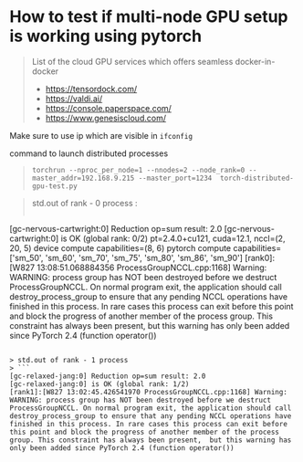 # How to test if multi-node GPU setup is working using pytorch

> List of the cloud GPU services which offers seamless docker-in-docker
> * https://tensordock.com/
> * https://valdi.ai/
> * https://console.paperspace.com/
> * https://www.genesiscloud.com/

Make sure to use ip which are visible in `ifconfig`

command to launch distributed processes

> ```torchrun --nproc_per_node=1 --nnodes=2 --node_rank=0 --master_addr=192.168.9.215 --master_port=1234  torch-distributed-gpu-test.py```

> std.out of rank - 0  process : 
> ```outside try
[gc-nervous-cartwright:0] Reduction op=sum result: 2.0
[gc-nervous-cartwright:0] is OK (global rank: 0/2)
pt=2.4.0+cu121, cuda=12.1, nccl=(2, 20, 5)
device compute capabilities=(8, 6)
pytorch compute capabilities=['sm_50', 'sm_60', 'sm_70', 'sm_75', 'sm_80', 'sm_86', 'sm_90']
[rank0]:[W827 13:08:51.068884356 ProcessGroupNCCL.cpp:1168] Warning: WARNING: process group has NOT been destroyed before we destruct ProcessGroupNCCL. On normal program exit, the application should call destroy_process_group to ensure that any pending NCCL operations have finished in this process. In rare cases this process can exit before this point and block the progress of another member of the process group. This constraint has always been present,  but this warning has only been added since PyTorch 2.4 (function operator())
```

> std.out of rank - 1 process
> ```
[gc-relaxed-jang:0] Reduction op=sum result: 2.0
[gc-relaxed-jang:0] is OK (global rank: 1/2)
[rank1]:[W827 13:02:45.426541970 ProcessGroupNCCL.cpp:1168] Warning: WARNING: process group has NOT been destroyed before we destruct ProcessGroupNCCL. On normal program exit, the application should call destroy_process_group to ensure that any pending NCCL operations have finished in this process. In rare cases this process can exit before this point and block the progress of another member of the process group. This constraint has always been present,  but this warning has only been added since PyTorch 2.4 (function operator())
```